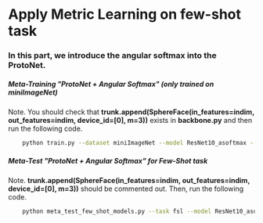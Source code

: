 # Apply Metric Learning on few-shot task

### In this part, we introduce the angular softmax into the ProtoNet.

##### Meta-Training "ProtoNet + Angular Softmax" (only trained on miniImageNet)

Note. You should check that <strong>trunk.append(SphereFace(in_features=indim, out_features=indim, device_id=[0], m=3))</strong> exists in <strong>backbone.py</strong> and then run the following code.

```bash
    python train.py --dataset miniImageNet --model ResNet10_asoftmax --method protonet_asoftmax --n_shot 5 --train_aug
```

##### Meta-Test "ProtoNet + Angular Softmax" for Few-Shot task

Note. <strong>trunk.append(SphereFace(in_features=indim, out_features=indim, device_id=[0], m=3))</strong> should be commented out. Then, run the following code.

```bash
    python meta_test_few_shot_models.py --task fsl --model ResNet10_asoftmax --method protonet_asoftmax --train_aug --freeze_backbone
```